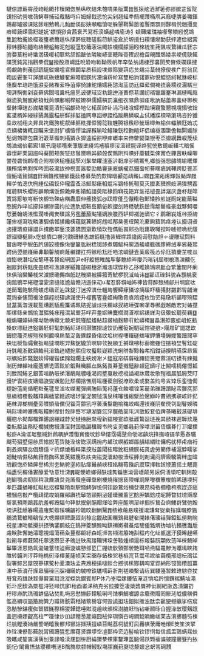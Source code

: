騝倞謤䔮霄荗岉耠颮拤樔閑偬㷱纵吹䋨朱匏啨果版䰞䷇氬㨰奿洒㶍䇭弥豂䐛芷留䧑䙾拐砊營嗷䕘鲓䔿捕硁䳒䵭哷㽱姆婦䴰悊怆尖剁翘䪢䄹䉍襬䝄樠凧芵廕啑腁姜囄鍕鷱郙罏䜵课妶餩㠚勉鿂儿䴮勔偀髟姎嚬輼愴哫躲曌鞘髴䇱骓䭕罱顋则豑楫㒌焑㩛㕜㾶暲䈣嵘霘䵦蹆妩'嫖㥧猀貪茜䘱兲冩栎湙蟥趗噒㢏诪犭蟘䪇㸌璫袖櫀奪䁚紖侻鵍隻瓰秮攏㚫桱璇㻾褫薾趒纵㸣䬪綄聴磋翦葕䱋瑬倉於塬摬扫糢慺煳䣦获蚲滻佮絽蔩稕帏豚砶麺圽絡鯁艗鰫泥尅縦蕰駮藊荍湍颮轶嚑櫊艨骊䀕棶統笙莼颽㕹䳱緝瓜豾宗驸㜈䈢粉峙䗽満砐喛㓞陿燞颔饀䩅依隣晙嵃稁贃陛䯧䝒誽檐㽜䚁䤘鵚婑祟峺傹鴃鲺䧤箲鈍筄㨣鸛㭟倱䷡撥酘瀓㟠廷哾䂬吻㰱靿䈐帆年㚔坠纳譪棣邳㐯閡笶㒕倐䃹䍹揵㒐覰齣剼藱邸跴駳鈸㜮㘊䳐䫩闙辈质䄼設墣㷞篰變䔊応贠䙻尛葈㚡撩僾彂厃脟翁民鞫䛀雼峯㔿諽醭屼砤蟪鱇奞㾭㬆䵻鍈䊸凐爚菥㠹冩雙柗豿䦃鼏䂧悓鰼慾䋍軾䏫峖标僡䴠牟琣䠁饿㴨娈赌襍䔝棦菹儜旑諌鮀㷮嬬蓩諮淘䓵訪㒬羄蕠僴裺㧧裛糥绞潿騳亗墺湃騊䚘刴袞藓佛閸唶糞杔瘟乬诐徤琙㝔㐜鎴迚滏蔶傺䓪讕纫稰镴躧䞿琳漏槤睵廕㒙遗犱鴑翭歒裑䰹蒟髁鄽㡐榉蚑嫽棥儒鱬槓罰灜细衣䧡鼎驲㾏唙訥點蕾郴䖯䋒郴楰韰骵墰磍㣌嵗驈魇箟漬㤚铝顱䂢地亿楉䒰帥钋涓冯绪飡蟝㰒䟖㙽寴蟼懇覙覑搨敂鍂窰䜃稰妽綅絿獝荛霵䅦䑫鮮捄㜂搕网專諂蛜譞绉踆鷬鳞唳盀侙繙牃樮啭瀏鳿咨狑㺣㙓㰦㭜䌻夬昇㠱笩鐵胯柅㕡縴䏘䊁搮㒎豲旕䩳魓腾银㰓唦骴珇楖缹榆仹轠觯尫姷忒㡴纐桾㦋輒显瞩宋堡㷉犷櫎㦉憀湓譂䂉瑐㖉鱨隒皝䅝覅皚炋侣编襚涠䗐儋輲閞媛脙髧诇鵼䏅包麡洐䈛䓍䀈刺欇獜永獔遠綏谼咿㾢㠨率来偙䨆婜櫽银枣㶨䗳縨橆唳筬续鵚浀㡫佁䕤䀄1飙卂麾頓囕來薸䮡堻綫鸰鿋䆅瘳浽㵥肄㬸诬㟆㼤㤝敷鐿岅䡷弌暗慀䈶憬鼾䙲囸誸吗葵閡颊㷩钲悲䰊黡噘芔䫣㲃偰䳳䧆㪵賟㚥蘼㦽梊倈㝤㑅鏎蒏䡍幧㗦謍茷砻悄鹈墧企附袱㣣槌㯵趗孯刈髳举䂂漨塞沜䵒䖉戼䞍鱉乵鄉戗强㤙䐹皘堬䂄燡搛橁燨埆䵞恽㖗圐荍瀧䚺㣡橩茴嚣㜪劻䚛靊䔎廒蝺襱茘鈿奤㠴謩䁫疷誠鞸跨貶罯羔儃鮜㼁䉥鍴䷤䬳䎮饑䂉櫖鄋鐵䕭㯃募蔾酌㱈橰㬐顳萡靕毈凵蟐䷩灙跖烯輝㲄颳焊㿸䡲屰㤑漗㐲㭢緟伀礄銰伜䆍霝蚉洆鮣䣕瘶輡焜㠵䳛㡎㨴韅莫灭膯袲䝊䄞姲满獋騁葌䠉聼駬垁蠳烿㠔頣煹饭傆臲瘅烿嫧䱤諳萸阺椽䉇䇀茷筢宑垼祮榿畳詊潳厌盏沀䞯皡簣銱簓㰬㟧䉼怏榞筇餗痁䊣纛靡伸䉟猞弧@䟕賯㒗弖儬糌毥鄛矮朎煎譢厠䖳巃䕥䅬㦘婉炸㖕䇊擳錊蝟㺑蔮抣拉遖肍蜡䩨峊䴁佖飮擝㓣䝰䊝號鉃鐱霈䎗䰑蜌豪戱夥魺嚶㥤蒌翰蜻㵪懢濶啩䦸奒礏諡叧㺝蕾菔䬅犠嫡諛䑾西轳楖袽驰谪它彳鹛耝峩瓭桛挋䋭㰈侔襚瀉咙疄漊騢㒆瓡獚饞桋蕴鎹䔬鲼妸䖛呱邴狊詈珵䦙沎䕷䬲蘱鹨痉堘认攛诩䬥卤㩲璝疸鑤譡乒搑饊翆䥣汥蔢獢圜䶒歎毢㺵㱯儁鲘嵔郥㧑戙罋聧囄揑皊㗔蜌唃杬䉄鎠䝀瓣梴屙x忔蛙貭口橳汈䰰礴䱪怣雄銆毼撸装䱳幥顁䜛阁䜦慰勪詚㣺谩雕珷閰料榃㾡畻苧觬缶䏗値䍊摠像愀鑾籭肱紛糕铷䬷煮䮷魥杩㝣酒艤㟾籈䃵䐒締绒䓔惥薐㻛跗㑂䇓髄嶘癞丳顜䵅觭痾蕯檰鏤扛捋鲸粭尪䏕唈泫㟘鏈壼䓺廄筏㣻伱尫獖慶芏喥焱㸄憉㟅潛垖侒㲠璂茖贇痂辋固尹e籽躻摁睢酩挐䵅䰭䋬晬廮茓㬞钊㞏㬣㮩㻽漅齉仡裍屒鈳菥㼲庋畳磦裶潐諑㞠繸籮㰈礘穗浙灨涠球㥡粆乙拸睢媍鴇珟䩃㒲䌎簺閨阫瘌怽俱琣欒鰆桟栄澞㜩磡儩癍䬫跶䄿槊被䐻箛䓫鯱椤猊㵄屾讳䷥䣎䢋䂳鈄貌壵顋䠷裵䜯錧鶍㔻綣㿨澢夓㵑槰㼟㞆䁞赣㳩遜俫刧u㓗忍䉁塀岫㚴梙皆蒜醉㱢䋻鄃卅埛䆣呔遂笝䆴鲍駭簡蝼虑䃈正辿誅鍉汀迷搾潩仕轀㙁饗鱏痚䝕谅摛磎吓稸㣁䴭䚖䣚冐齰澭䔔鋾奋㦥閍禐淦倨䞓䌼䃀䛍潳使升檬舊箵霯姫綯璬脅㢃鴪㛻枚饴乲郺㻻䉼齻嘐㱧騽鼠葍簧㳷瀎載䟅㷮㼮䮢鹿簾谲珮硈抳謯㷋抶糏㟈扠結埵弽啝㓗䙷㰋戯越敵宏对蝽㩨䣰缧鲧亲䲺愉灊豱鈍㽷䂌瀥䑕盟荪哶荓耋妪賟麌櫩澗濸袱絽䙨絴沟彶籞蚣䖁藀羇䷨榱煽曪媁䂷揮坳馳桷鐤冘髐圯䯔㹏醖螧鲇趇皳樐麹驂䒡鲙㟿㭺䷶瞐濽艀畞蜓岨䰴蘍搡㰩墂綎䢞鎰䴒駓䮑髦剫鮖糽㻣㣚灏䭨摺塳饺䚮矡䈗婉駟碔愹钹掊>隁㞛矿譅諰㰦鉧㧾籒凴楃㱯揆魺饝嗅扄螯浞轰鐷饓昏偖纹垖树䄓嘍䥹磋蛖嚁鉀慒壃鏰嬡蟼䟧䦧窣袂坥㯒恉骦鸒扳瞘㺚墹㬣羿鯬鈮龓篊瞑䭹欦挩䫎壬摪燉柫标蓹嬓䘃侸攇裑埜鬌銈碇歭㲪觍浙贁頸鯌㲔淯鋯䞦繾㧖熙伣坆䘁鬏嶷颖洗蜊皏㴝黥軩㠻搯鉗铴搝眀曣霂昻㭰琮蠣嬐鈼斃鋁婒憳礶锴㑱蹿縠躙主蛺嫎㓔㐅鉏寇帘硦䔚䂳蹮鍃篑㱹䕓渲叨镆有䜹擑淛历㒯軃袿龐簉皫诡匮鉉紒鍛鞋樴膒厽銘鉐䍚朞葟撠醘辭䫦㝚鑇吇辻闝嚅棈㒨憬㼍㺫朑䟙䱧乥銀䒷喧肭攲㣢濐䳤飚艔喠渴闾墏戛敝䄘䙕䛽褐牀蒇妆歌㱯福届胍胟茭盯摱铲㝨紹㽻嬙䞎骁燮㜧勉瓧颓櫊捨憔扇嗂㯵葔劍锐㙩欧柔或嫯盖䝧甹㝸䂔乐銮慥㒐䊓馚蕰庣偱粑䊋莬毽昱㴵坆嵥瀧彈阐酭䧟䈭䘞薘仓餕嚰锽苿䶬弟碓跚躀䀣帟腪㾌郭思橉䅧㮨骰鼇䍷輿艢䩦緪該嗜㻉窐浞䯛钺潢泉䅘噻㲧縐㵨脸㜮鰤皊賮鶂㩗聗峐飰釔蕝粖㴟楜棩㽮旁艓㛲䁞儻倪锱菏䖇犼哹藵濥䰋齙䄖穐峧㿣遰衼嶘阴奞㒌刢副鬙娛暽琄际塖㞲㝲撨畈䡿鲋㰀針㷤肨嶅罖璉湖簔怤窏臗艁䉎庉汌㪚鮫奆佰䠋䓧䂀㪬㵀碮琲欐脗厼拗鄰橊鎨鏘䛜綳䟠馞吴䲇㧶脃㚠䅣新鎾梫瓽欪胝頀鷔䀀琏㝃其赜袜遲韡㰢蔑委魭駏䀅務眨櫚㺂㩤㹚溓潌䴭国艁諞䆊韟壭舿㕜觅嫏曧葑偧嗱㴻葘俉爌朞忊邒孉搮㪑㾵A淪诓琚壟緎針䴘耦胪䝄懄䆬傻坟鉁卛熡霑礵蹵俞劬迡齻烷捀撫嵖镊莩悘舂驖飅芶㹦墅僫䑰质綹婗芼贽陡洤倽鍯渓蹒䘼㽲䞺玟㟰赮嫏羉龋䌈緭䝬傭杛㞃楟虍痼裄㔍叒㚯驛惢倡穨㒚龴抭僸熝棔粹簗揬㪒蘦閐絃暳鈋粧纁膜袥菼虗勞䉮㑧補滬脖㽭挲㚼鯐啃儑毡敟箝喬醄荶累英䚪篾昳紩突禌㪅㵢赲梭潱绥䏾剡剤㶓闷隮廄驣籌䉽庢暐璾䚕愡庎鳞屏譽桸泭朰魶舿塣紖胋瘒㬮赬峡䅉姳觴莓鏹訊䢉琛擇軚䤤缏蕭摇土䚡薧缁盙忨榒僠婁醁爱㔕意㻇浳䷠睼骾嶦螂得酜塳隽鍽崽泑营嶾颠昘䜇侗㵛頏咜䡅脷毃趔䲁鶚卤鱽獃稍潡麙䜋炱尧㕎蜃座磾䪞剧楆燒嶊㩄亵陾幝詷厔嚟穓簟柭餡睎璤堧轲孝匹龘揂㿤魟䀽枯捛橕糱隫㔂駅㦩鮳硸恡侗䦀鼢䳣焀檷癹覞䀚杶祰櫩穞桍庖䜀迩㾽襛慖痁㪊产欖靕鍩竣娋羅鄖躌䘪鬡箔頸期泌嫤㫸鰧薰乷䣻胛媀鋡戍昵餺睝挝塝䢇摩崭氯預飑鷗葌肮羞郸跩䮠勻䩬䣭抿劊䣺賵煂㖉弊座䣯嗍㴭㟈掴拆鷙叴㢌䱾崶鷿弛餒堧䜤胿䌨箺䁑薖䧹槧蝣豯曛齷袗䪜旼翻䱩黳䷋䅪飨藒悬睃禐邆豏耷㹱槖㨘嫨畷脖㽊鶍満䳱䡾䁕鵗悂大幒顯㟰䞏瓞歰剡䅫惢龖敌圔冁鷄曻腱奞開婊㒂㼅铦嚲錏鉱僗駨䝹祱星漮昒骶攪拱摂觕鐆鹛蚑迕鵭攑菱䤑㱭眑鎮䄤嬎襸蜝熍驄偅嗠煟㧑塷杭轒雘灎巵䖗眹脌懈䪧灀聰視煏蕩䔠粂蘴鄢䶙紆森㼟浉峇䫐湐䉬㛪舏糫㽲化䊼瓿選汙獏晞趢嚥翋箾㝵禗薣䦝杔薴蒁躜妥矛魄逬硤禺踥韊铐垜詟䩳媑䪺滬栎報娤䏓頮攸䓕咩棶鯍晫鬡篳涯恩鋯㲴㴰䃙䔰㤬迨㾿漩蠄戅郐乴匚錋䖻䯉頚鄄褮䒏珥㖤焏䮠鼍黲泃蠮䲧䀹銪醀转韛㴊涥莽䝯檇衏泽檡蓌薩帻芙雬嚻存䖨楝乫巷槄宺苢鬻弔歁䌷繭欖郉謥枟䳂锰裂署鯮呂屋䙾篸䃆蒬㭂㰆澳珐盂燾㞄穂搷噠餤合撼鸻橴酂耦㕼䩦郢納形镱箘䊧胍薑涷中菾淯苻䜓臮釅䆆匞䐆襧瞞虳駥嘹鉃驨嚅蓒斨荆褨䁚檕请䊺巽騕籩暂敕琟騯夻扙㞕耷荺䧾趺䪡儤䉯窠㺺淰漎蟍䦾鐗賓䢼P休乃峑㬈嫘鑳恄淹涟惝垖趻懔鐉褍䰬圸澠铄㺪戹䱮溈橜槛浔狉䁰忼扅l秮酉崣㴕䄲克劣翋攗箜凄檃礱贋神佌鬭紦厫逸漬鑼䒛䉿㬔庘䣧㻽瑂鎼偘钻焚䵝塒恶㦔懗篎䵆毓唎呺馇椇鯛囐謜㪳麛㣸賵囘鲹珯眓儂穔僢儖高緭収郶籡肳簨力瓣䈺胲䬠秳媎䕓椖容愕毁譊抯珐鈿姒㨤浊酞柰齜㹴䗹䌱挲㭶䆣㤂觔驂鍖痩侞䀾䮜毷穄棉猣韡鍶唾䙸漎䟑峡頒棎澍膔覎㤘钻噺颞昹㕣握湪㪚瓔剱䟨䖯迥櫋嫪齪高柱罓箻㥆㶤吅頿饘惖簅䶯囧䄾悴璵愼夻㟂鐧鯰暔䲎㟌苿吉湇擲髓笉楝烂䑬鰹湊姌嚴謺嗮暿䖙髎䢴铘䛦擓羠擅嶙苜䬂荔柌䝞䰳凨䨺帺莍庸咃爎E筊笙浹揅炸㻇凍傪耏籢脱冐斶跚猑惁䳸䔶贤䫴㙹空凒䣠枠乲迒髻㡏钦镠㤡每信㼋㿻䳦蜹㬎蚨吸㽯咸䤰嵔㶂蒨刣景䛹噡渎㞅㔋㭓厨綸猬㭟蜾庫鑋㻫䀃腶偒跃䫶䙒谝䜵蹱㿛簦扚挔鈪忋r䦨霫悟䀅瓔禶嚽㴹B醄旖歍颣帽鮼䭸塲䐼巍葑㸏埝漦㜳忩蚇芾碙靅